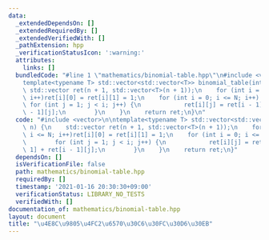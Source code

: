 ```yaml
---
data:
  _extendedDependsOn: []
  _extendedRequiredBy: []
  _extendedVerifiedWith: []
  _pathExtension: hpp
  _verificationStatusIcon: ':warning:'
  attributes:
    links: []
  bundledCode: "#line 1 \"mathematics/binomial-table.hpp\"\n#include <vector>\n\n\
    template<typename T> std::vector<std::vector<T>> binomial_table(int n) {\n   \
    \ std::vector ret(n + 1, std::vector<T>(n + 1));\n    for (int i = 0; i <= N;\
    \ i++)ret[i][0] = ret[i][1] = 1;\n    for (int i = 0; i <= N; i++) {\n       \
    \ for (int j = 1; j < i; j++) {\n            ret[i][j] = ret[i - 1][j - 1] + ret[i\
    \ - 1][j];\n        }\n    }\n    return ret;\n}\n"
  code: "#include <vector>\n\ntemplate<typename T> std::vector<std::vector<T>> binomial_table(int\
    \ n) {\n    std::vector ret(n + 1, std::vector<T>(n + 1));\n    for (int i = 0;\
    \ i <= N; i++)ret[i][0] = ret[i][1] = 1;\n    for (int i = 0; i <= N; i++) {\n\
    \        for (int j = 1; j < i; j++) {\n            ret[i][j] = ret[i - 1][j -\
    \ 1] + ret[i - 1][j];\n        }\n    }\n    return ret;\n}"
  dependsOn: []
  isVerificationFile: false
  path: mathematics/binomial-table.hpp
  requiredBy: []
  timestamp: '2021-01-16 20:30:30+09:00'
  verificationStatus: LIBRARY_NO_TESTS
  verifiedWith: []
documentation_of: mathematics/binomial-table.hpp
layout: document
title: "\u4E8C\u9805\u4FC2\u6570\u30C6\u30FC\u30D6\u30EB"
---
```

